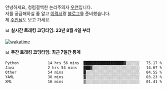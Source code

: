 안녕하세요, 청렴결백한 논리주의자 [우연](https://dev-wooyeon.github.io/quiz-app/)입니다.  
저를 궁금해하실 줄 알고 [이력서](https://ieunune.notion.site/d836ecc9172144d4b39f185b89f16a62)랑 [블로그](https://notion-blog-ieunune.vercel.app)를 준비했습니다.  
제 [주인님](https://www.instagram.com/lovely_hiru_hari_s2/)도 보고 가세요.


📊 **실시간 트래킹 코딩타임: 23년 8월 4일 부터**  

[![wakatime](https://wakatime.com/badge/user/099dd627-fdab-4072-b87a-fa91c7a76d8d.svg?style=for-the-badge)](https://wakatime.com/@099dd627-fdab-4072-b87a-fa91c7a76d8d)

📊 **주간 트래킹 코딩타임: 최근 7일간 통계**

<!--START_SECTION:waka-->

```txt
Python             14 hrs 56 mins  ██████████████████▓░░░░░░   75.17 %
Java               2 hrs 54 mins   ███▓░░░░░░░░░░░░░░░░░░░░░   14.67 %
Other              54 mins         █░░░░░░░░░░░░░░░░░░░░░░░░   04.55 %
YAML               38 mins         ▓░░░░░░░░░░░░░░░░░░░░░░░░   03.23 %
XML                16 mins         ▒░░░░░░░░░░░░░░░░░░░░░░░░   01.41 %
```

<!--END_SECTION:waka-->

<!-- ![](./profile-3d-contrib/profile-night-view.svg)-->
